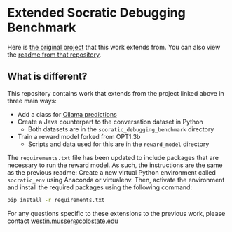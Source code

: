 # Extended Socratic Debugging Benchmark

Here is [the original project](https://github.com/taisazero/socratic-debugging-benchmark) that this work extends from. You can also view the [readme from that repository](previous_readme.md).

## What is different?

This repository contains work that extends from the project linked above in three main ways:

- Add a class for [Ollama predictions](inference/llama_inference.py)
- Create a Java counterpart to the conversation dataset in Python
  - Both datasets are in the `scoratic_debugging_benchmark` directory
- Train a reward model forked from OPT1.3b
  - Scripts and data used for this are in the `reward_model` directory

The `requirements.txt` file has been updated to include packages that are necessary to run the reward model. As such, the instructions are the same as the previous readme: Create a new virtual Python environment called `socratic_env` using Anaconda or virtualenv. Then, activate the environment and install the required packages using the following command:

``` bash
pip install -r requirements.txt
```

For any questions specific to these extensions to the previous work, please contact [westin.musser@colostate.edu](mailto:westin.musser@colostate.edu)
